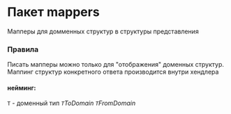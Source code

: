 # Пакет mappers

Мапперы для домменных структур в структуры представления

### Правила

Писать мапперы можно только для "отображения" доменных структур. 
Маппинг структур конкретного ответа производится внутри хендлера

#### нейминг:
`T` - доменный тип
_`T`ToDomain_
_`T`FromDomain_